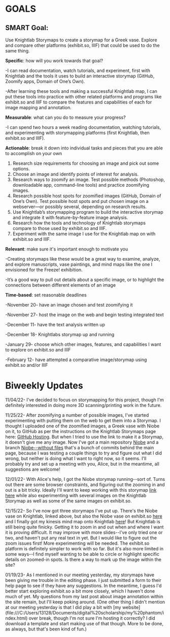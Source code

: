 # GOALS

## SMART Goal: 

Use Knightlab Storymaps to create a storymap for a Greek vase. Explore and compare other platforms (exhibit.so, IIIF) that could be used to do the same thing. 

**Specific**: how will you work towards that goal? 

-I can read documentation, watch tutorials, and experiment, first with Knightlab and the tools it uses to build an interactive storymap (GitHub, Zoomify apps, Domain of One’s Own). 

-After learning these tools and making a successful Knightlab map, I can put these tools into practice with other related platforms and programs like exhibit.so and IIIF to compare the features and capabilities of each for image mapping and annotation. 

**Measurable**: what can you do to measure your progress? 

-I can spend two hours a week reading documentation, watching tutorials, and experimenting with storymapping platforms (first Knightlab, then exhibit.so and IIIF). 

**Actionable**: break it down into individual tasks and pieces that you are able to accomplish on your own 
1. Research size requirements for choosing an image and pick out some options. 
2. Choose an image and identify points of interest for analysis. 
3. Research ways to zoomify an image. Test possible methods (Photoshop, downloadable app, command-line tools) and practice zoomifying images. 
4. Research possible host spots for zoomified images (GitHub, Domain of One’s Own). Test possible host spots and put chosen image on a webserver—or possibly several, depending on research results. 
5. Use Knightlab’s storymapping program to build the interactive storymap and integrate it with feature-by-feature image analysis. 
6. Research how the tools and technology of Knightlab storymaps compare to those used by exhibit.so and IIIF. 
7. Experiment with the same image I use for the Knightlab map on with exhibit.so and IIIF.   

**Relevant**: make sure it's important enough to motivate you 

-Creating storymaps like these would be a great way to examine, analyze, and explore manuscripts, vase paintings, and mind maps like the one I envisioned for the Freeze! exhibition.

-It’s a good way to pull out details about a specific image, or to highlight the connections between different elements of an image
  
**Time-based**: set reasonable deadlines

-November 20- have an image chosen and test zoomifying it 

-November 27- host the image on the web and begin testing integrated text

-December 11- have the text analysis written up

-December 18- Knightlabs storymap up and running  

-January 29- choose which other images, features, and capabilities I want to explore on exhibit.so and IIIF 

-February 12- have attempted a comparative image/storymap using exhibit.so and/or IIIF 


# Biweekly Updates

11/04/22- I've decided to focus on storymapping for this project, though I'm definitely interested in doing more 3D scanning/printing work in the future. 

11/25/22- After zoomifying a number of possible images, I've started experimenting with putting them on the web to get them into a Storymap. I thought I uploaded one of the zoomified images, a Greek vase with Niobe on it, to GitHub as per the instructions on the Knightlab Storymaps page here: [GitHub Hosting](https://github.com/NUKnightLab/StoryMapJS/blob/master/GITHUB_HOSTING/GITHUB_HOSTING.md). But when I tried to use the link to make it a Storymap, it doesn't give me any image. Now I've got a main repository [Niobe](https://github.com/mmfitzpatr/niobe) and a branch [Niobe--without files](https://github.com/mmfitzpatr/niobe/tree/folder) that's a bunch of commits behind the main page, because I was testing a couple things to try and figure out what I did wrong, but neither is doing what I want to right now, so it seems. I'll probably try and set up a meeting with you, Alice, but in the meantime, all suggestions are welcome! 

12/01/22- With Alice's help, I got the Niobe storymap running--sort of. Turns out there are some browser constraints, and figuring out the zooming in and out is a bit tricky. Ideally I'll want to keep working with this storymap [link here](https://uploads.knightlab.com/storymapjs/124092d52edd3c677352a1fbf731b197/niobe/index.html) while also experimenting with several images on the Knightlab Storymap as well as some of the same images on exhibit.so. 

12/15/22- So I've now got three storymaps I've put up. There's the Niobe vase on Knightlab, linked above, but also the Niobe vase on exhibit.so [here](https://www.exhibit.so/exhibits/edit/gDhmJoW5ZzcYwIXVvGU3) and I finally got my kinesis mind map onto Knightlab [here](https://uploads.knightlab.com/storymapjs/124092d52edd3c677352a1fbf731b197/kinesis/draft.html)! But Knightlab is still being quite finicky. Getting it to zoom in and out when and where I want it is proving difficult. It may improve with more slides--I've only tried one or two, and haven't put any real text in yet. But I would like to figure out the zoom issues first! More experimenting will be needed. The exhibit.so platform is definitely simpler to work with so far. But it's also more limited in some ways--I find myself wanting to be able to circle or highlight specific details on zoomed-in spots. Is there a way to mark up the image within the site? 

01/19/23- As I mentioned in our meeting yesterday, my storymaps have been giving me trouble in the editing phase. I just submitted a form to their help page to see if they have any suggestions. In the meantime, I guess I'd better start exploring exhibit.so a bit more closely, which I haven't done much of yet. My questions from my last post about image annotation within the site remain, but I'll keep poking around. (One other thing I didn't mention at our meeting yesterday is that I did play a bit with [my website] (file:///C:/Users/13128/Documents/digital%20scholarship/my%20phantom/index.html) over break, though I'm not sure I'm hosting it correctly? I did download a template and start making use of that though. More to be done, as always, but that's been kind of fun.) 
